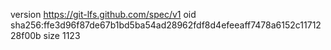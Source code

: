 version https://git-lfs.github.com/spec/v1
oid sha256:ffe3d96f87de67b1bd5ba54ad28962fdf8d4efeeaff7478a6152c1171228f00b
size 1123
